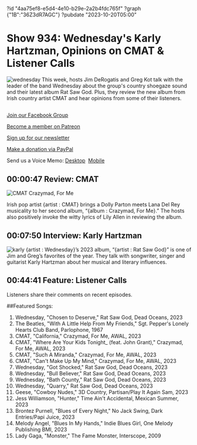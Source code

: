 ?id "4aa75ef8-e5d4-4e10-b29e-2a2b4fdc765f"
?graph {"1B":"36Z3dR7AGC"}
?pubdate "2023-10-20T05:00"
# Show 934: Wednesday's Karly Hartzman, Opinions on CMAT & Listener Calls
![wednesday](https://static.soundopinions.org/images/2023/a4058765722-16.jpeg)
This week, hosts Jim DeRogatis and Greg Kot talk with the leader of the band Wednesday about the group's country shoegaze sound and their latest album Rat Saw God. Plus, they review the new album from Irish country artist CMAT and hear opinions from some of their listeners.

## 

[Join our Facebook Group](https://bit.ly/3sivr9T)

[Become a member on Patreon](https://bit.ly/3slWZvc)

[Sign up for our newsletter](https://bit.ly/3eEvRnG)

[Make a donation via PayPal](https://bit.ly/3dmt9lU)

Send us a Voice Memo: [Desktop](bit.ly/2RyD5Ah)  [Mobile](sayhi.chat/soundops)


## 00:00:47 Review: CMAT

![CMAT Crazymad, For Me](https://static.soundopinions.org/assets/934/1B1.jpg)

Irish pop artist {artist : CMAT} brings a Dolly Parton meets Lana Del Rey musicality to her second album, “{album : Crazymad, For Me}.” The hosts also positively invoke the witty lyrics of Lily Allen in reviewing the album. 

## 00:07:50 Interview: Karly Hartzman
![karly](https://static.soundopinions.org/images/2023/a4058765722-16.jpeg)
{artist : Wednesday}’s 2023 album, “{artist : Rat Saw God}” is one of Jim and Greg’s favorites of the year. They talk with songwriter, singer and guitarist Karly Hartzman about her musical and literary influences.
 
## 00:44:41 Feature: Listener Calls

Listeners share their comments on recent episodes. 



##Featured Songs:

1. Wednesday, "Chosen to Deserve," Rat Saw God, Dead Oceans, 2023
1. The Beatles, "With A Little Help From My Friends," Sgt. Pepper's Lonely Hearts Club Band, Parlophone, 1967
1. CMAT, "California," Crazymad, For Me, AWAL, 2023
1. CMAT, "Where Are Your Kids Tonight_ (feat. John Grant)," Crazymad, For Me, AWAL, 2023
1. CMAT, "Such A Miranda," Crazymad, For Me, AWAL, 2023
1. CMAT, "Can't Make Up My Mind," Crazymad, For Me, AWAL, 2023
1. Wednesday, "Got Shocked," Rat Saw God, Dead Oceans, 2023
1. Wednesday, "Bull Believer," Rat Saw God, Dead Oceans, 2023
1. Wednesday, "Bath County," Rat Saw God, Dead Oceans, 2023
1. Wednesday, "Quarry," Rat Saw God, Dead Oceans, 2023
1. Geese, "Cowboy Nudes," 3D Country, Partisan/Play It Again Sam, 2023
1. Jess Williamson, "Hunter," Time Ain't Accidental, Mexican Summer, 2023
1. Brontez Purnell, "Blues of Every Night," No Jack Swing, Dark Entries/Papi Juice, 2023
1. Melody Angel, "Blues In My Hands," Indie Blues Girl, One Melody Publishing BMI, 2023
1. Lady Gaga, "Monster," The Fame Monster, Interscope, 2009

